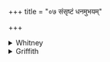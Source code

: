 +++
title = "०७ संसृष्टं धनमुभयम्"

+++

<details><summary>Whitney</summary>

### Translation
7. The mingled riches of both sides, put together, let Varuṇa and fury  
assign to us; conceiving fears in their hearts, let the foes, conquered,  
vanish away.

### Notes
Instead of *dhattām*, RV. and the comm. have in **b** *dattām;* Ppp.  
reads *dattaṁ varuṇaś ca manyo;* RV. gives *bhíyam* in **c**; Ppp. has a  
peculiar **d**: *parājitā yantu paramāṁ parāvatam*. Certain of our mss.  
(Bp.E.I.) accent at the end *láyantām*.
</details>

<details><summary>Griffith</summary>

For spoil let Varuna and Manyu give us the wealth of both sides gathered and collected; And let our enemies with stricken spirits, o'er-whelmed with. terror, sling away defeated.
</details>
